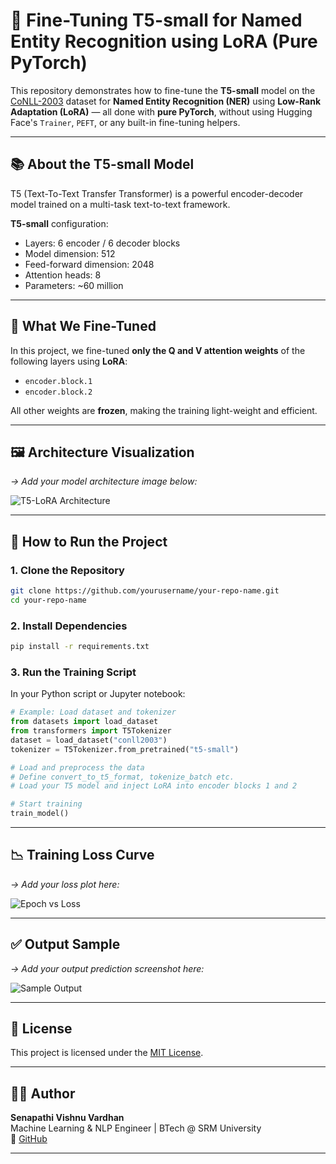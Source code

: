 # 🧠 Fine-Tuning T5-small for Named Entity Recognition using LoRA (Pure PyTorch)

This repository demonstrates how to fine-tune the **T5-small** model on the [CoNLL-2003](https://huggingface.co/datasets/conll2003) dataset for **Named Entity Recognition (NER)** using **Low-Rank Adaptation (LoRA)** — all done with **pure PyTorch**, without using Hugging Face's `Trainer`, `PEFT`, or any built-in fine-tuning helpers.

---

## 📚 About the T5-small Model

T5 (Text-To-Text Transfer Transformer) is a powerful encoder-decoder model trained on a multi-task text-to-text framework.

**T5-small** configuration:
- Layers: 6 encoder / 6 decoder blocks
- Model dimension: 512
- Feed-forward dimension: 2048
- Attention heads: 8
- Parameters: ~60 million

---

## 🔧 What We Fine-Tuned

In this project, we fine-tuned **only the Q and V attention weights** of the following layers using **LoRA**:

- `encoder.block.1`
- `encoder.block.2`

All other weights are **frozen**, making the training light-weight and efficient.

---

## 🖼️ Architecture Visualization

*→ Add your model architecture image below:*

![T5-LoRA Architecture](path/to/your/model_architecture.png)

---

## 🚀 How to Run the Project

### 1. Clone the Repository

```bash
git clone https://github.com/yourusername/your-repo-name.git
cd your-repo-name
```

### 2. Install Dependencies

```bash
pip install -r requirements.txt
```

### 3. Run the Training Script

In your Python script or Jupyter notebook:

```python
# Example: Load dataset and tokenizer
from datasets import load_dataset
from transformers import T5Tokenizer
dataset = load_dataset("conll2003")
tokenizer = T5Tokenizer.from_pretrained("t5-small")

# Load and preprocess the data
# Define convert_to_t5_format, tokenize_batch etc.
# Load your T5 model and inject LoRA into encoder blocks 1 and 2

# Start training
train_model()
```

---

## 📉 Training Loss Curve

*→ Add your loss plot here:*

![Epoch vs Loss](path/to/epoch_loss_plot.png)

---

## ✅ Output Sample

*→ Add your output prediction screenshot here:*

![Sample Output](path/to/output_image.png)

---

## 📜 License

This project is licensed under the [MIT License](LICENSE).

---

## 🙋‍♂️ Author

**Senapathi Vishnu Vardhan**  
Machine Learning & NLP Engineer | BTech @ SRM University  
🔗 [GitHub](https://github.com/SVISHNUVARDHAN3610)

---
